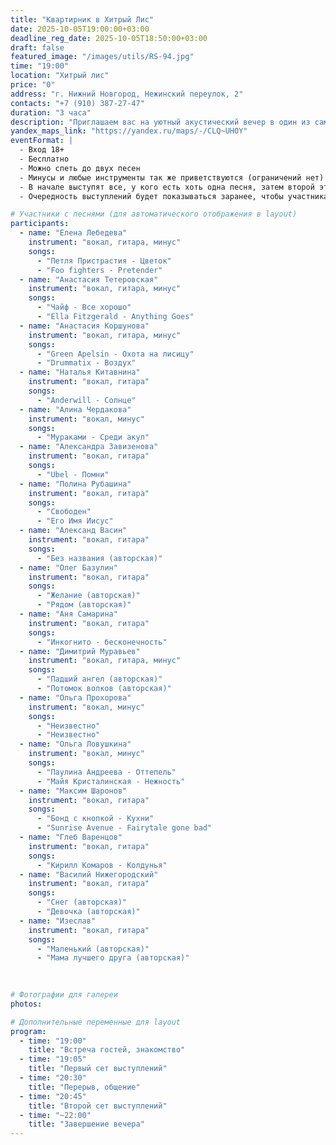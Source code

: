 ```yaml
---
title: "Квартирник в Хитрый Лис"
date: 2025-10-05T19:00:00+03:00
deadline_reg_date: 2025-10-05T18:50:00+03:00
draft: false
featured_image: "/images/utils/RS-94.jpg"
time: "19:00"
location: "Хитрый лис"
price: "0"
address: "г. Нижний Новгород, Нежинский переулок, 2"
contacts: "+7 (910) 387-27-47"
duration: "3 часа"
description: "Приглашаем вас на уютный акустический вечер в один из самых атмосферных баров Нижнего Новгорода"
yandex_maps_link: "https://yandex.ru/maps/-/CLQ~UHOY"
eventFormat: |
  - Вход 18+
  - Бесплатно
  - Можно спеть до двух песен  
  - Минусы и любые инструменты так же приветствуются (ограничений нет)  
  - В начале выступят все, у кого есть хоть одна песня, затем второй этап, где продолжат выступать люди, которые приготовили две песни
  - Очередность выступлений будет показываться заранее, чтобы участникам было спокойнее 🙂  

# Участники с песнями (для автоматического отображения в layout)
participants:
  - name: "Eлена Лебедева"
    instrument: "вокал, гитара, минус"
    songs:
      - "Петля Пристрастия - Цветок"
      - "Foo fighters - Pretender"
  - name: "Анастасия Тетеровская"
    instrument: "вокал, гитара, минус"
    songs:
      - "Чайф - Все хорошо"
      - "Ella Fitzgerald - Anything Goes"
  - name: "Анастасия Коршунова"
    instrument: "вокал, гитара, минус"
    songs:
      - "Green Apelsin - Охота на лисицу"
      - "Drummatix - Воздух"
  - name: "Наталья Китавнина"
    instrument: "вокал, гитара"
    songs:
      - "Anderwill - Солнце"
  - name: "Алина Чердакова"
    instrument: "вокал, минус"
    songs:
      - "Мураками - Среди акул"
  - name: "Александра Завизенова"
    instrument: "вокал, гитара"
    songs:
      - "Ubel - Помни"
  - name: "Полина Рубашина"
    instrument: "вокал, гитара"
    songs:
      - "Свободен"
      - "Его Имя Иисус"
  - name: "Александ Васин"
    instrument: "вокал, гитара"
    songs:
      - "Без названия (авторская)"
  - name: "Олег Базулин"
    instrument: "вокал, гитара"
    songs:
      - "Желание (авторская)"
      - "Рядом (авторская)"
  - name: "Аня Самарина"
    instrument: "вокал, гитара"
    songs:
      - "Инкогнито - бесконечность"
  - name: "Димитрий Муравьев"
    instrument: "вокал, гитара, минус"
    songs:
      - "Падший ангел (авторская)"
      - "Потомок волков (авторская)"
  - name: "Ольга Прохорова"
    instrument: "вокал, минус"
    songs:
      - "Неизвестно"
      - "Неизвестно"
  - name: "Ольга Ловушкина"
    instrument: "вокал, минус"
    songs:
      - "Паулина Андреева - Оттепель"
      - "Майя Кристалинская - Нежность"
  - name: "Максим Шаронов"
    instrument: "вокал, гитара"
    songs:
      - "Бонд с кнопкой - Кухни"
      - "Sunrise Avenue - Fairytale gone bad"
  - name: "Глеб Варенцов"
    instrument: "вокал, гитара"
    songs:
      - "Кирилл Комаров - Колдунья"
  - name: "Василий Нижегородский"
    instrument: "вокал, гитара"
    songs:
      - "Снег (авторская)"
      - "Девочка (авторская)"
  - name: "Изеслав"
    instrument: "вокал, гитара"
    songs:
      - "Маленький (авторская)"
      - "Мама лучшего друга (авторская)"
  
  

# Фотографии для галереи
photos:

# Дополнительные переменные для layout
program:
  - time: "19:00"
    title: "Встреча гостей, знакомство"
  - time: "19:05"
    title: "Первый сет выступлений"
  - time: "20:30"
    title: "Перерыв, общение"
  - time: "20:45"
    title: "Второй сет выступлений"
  - time: "~22:00"
    title: "Завершение вечера"
---
```

